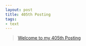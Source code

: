 ```yaml
---
layout: post
title: 405th Posting
tags: 
- text
---
```


> [Welcome to my 405th Posting](https://janghan-kor.tistory.com/1564)
